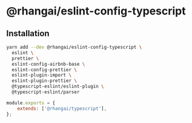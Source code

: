 # @rhangai/eslint-config-typescript

## Installation

```sh
yarn add --dev @rhangai/eslint-config-typescript \
  eslint \
  prettier \
  eslint-config-airbnb-base \
  eslint-config-prettier \
  eslint-plugin-import \
  eslint-plugin-prettier \
  @typescript-eslint/eslint-plugin \
  @typescript-eslint/parser
```

```js
module.exports = {
	extends: ['@rhangai/typescript'],
};
```
